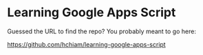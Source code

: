 # Learning Google Apps Script

Guessed the URL to find the repo? You probably meant to go here:

https://github.com/hchiam/learning-google-apps-script
